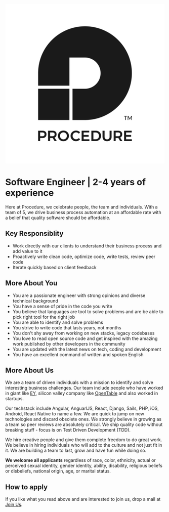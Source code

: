 ![Procedure][logo]

# Software Engineer | 2-4 years of experience

Here at Procedure, we celebrate people, the team and individuals. With a team of 5, we drive business process automation at an affordable rate with a belief that quality software should be affordable.

## Key Responsiblity
* Work directly with our clients to understand their business process and add value to it
* Proactively write clean code, optimize code, write tests, review peer code
* Iterate quickly based on client feedback

## More About You
* You are a passionate engineer with strong opinions and diverse technical background
* You have a sense of pride in the code you write
* You believe that languages are tool to solve problems and are be able to pick right tool for the right job
* You are able to identify and solve problems
* You strive to write code that lasts years, not months
* You don't shy away from working on new stacks, legacy codebases
* You love to read open source code and get inspired with the amazing work published by other developers in the community
* You are updated with the latest news on tech, coding and development
* You have an excellent command of written and spoken English

## More About Us
We are a team of driven individuals with a mission to identify and solve interesting business challenges. Our team include people who have worked in giant like [EY][EY-website], silicon valley company like [OpenTable][OT-website] and also worked in startups.

Our techstack include Angular, AnguarlJS, React, Django, Sails, PHP, iOS, Android, React Native to name a few. We are quick to jump on new technologies and discard obsolete ones. We strongly believe in growing as a team so peer reviews are absolutely critical. We ship quality code without breaking stuff - focus is on Test Driven Development (TDD).

We hire creative people and give them complete freedom to do great work. We believe in hiring individuals who will add to the culture and not just fit in it. We are building a team to last, grow and have fun while doing so.

__We welcome all applicants__ regardless of race, color, ethnicity, actual or perceived sexual identity, gender identity, ability, disability, religious beliefs or disbeliefs, national origin, age, or marital status.

## How to apply
If you like what you read above and are interested to join us, drop a mail at [Join Us][mail-address]. 


[mail-address]: mailto:join-us@theprocedure.in
[logo]: logo.png "Procedure"
[EY-website]: http://www.ey.com/
[OT-website]: http://www.opentable.com/

